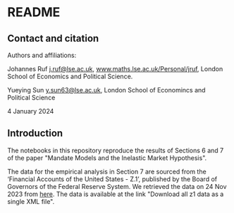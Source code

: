 # README

## Contact and citation
Authors and affiliations:

Johannes Ruf j.ruf@lse.ac.uk, www.maths.lse.ac.uk/Personal/jruf, London School of Economics and Political Science.

Yueying Sun y.sun63@lse.ac.uk, London School of Economincs and Political Science

4 January 2024

## Introduction
The notebooks in this repository reproduce the results of Sections 6 and  7 of the paper "Mandate Models and the Inelastic Market Hypothesis". 

The data for the empirical analysis in Section 7 are sourced from the ‘Financial Accounts of the United States - Z.1’, published by the Board of Governors of the Federal Reserve System. We retrieved the data on 24 Nov 2023 from [here](https://www.federalreserve.gov/datadownload/Choose.aspx?rel=z1). The data is available at the link "Download all z1 data as a single XML file".
